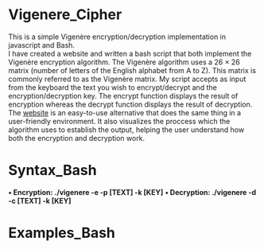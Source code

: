 # Vigenere_Cipher

This is a simple Vigenère encryption/decryption implementation in javascript and Bash.  
I have created a website and written a bash script that both implement the Vigenère encryption algorithm. The Vigenère algorithm uses a 26 × 26 matrix (number of letters of the English alphabet from A to Z). This matrix is commonly referred to as the Vigenère matrix. My script accepts as input from the keyboard the text you wish to encrypt/decrypt and the encryption/decryption key. The encrypt function displays the result of encryption whereas the decrypt function displays the result of decryption.  
The [website](https://github.com/Vaioskn/Vigenere_Cipher/) is an easy-to-use alternative that does the same thing in a user-friendly environment. It also visualizes the proccess which the algorithm uses to establish the output, helping the user understand how both the encryption and decryption work.

# Syntax_Bash

 **• Encryption: ./vigenere -e -p [TEXT] -k [KEY]**
 **• Decryption: ./vigenere -d -c [TEXT] -k [KEY]**

# Examples_Bash

